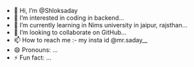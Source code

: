 - 👋 Hi, I’m @Shloksaday
- 👀 I’m interested in coding in backend...
- 🌱 I’m currently learning in Nims university in jaipur, rajsthan...
- 💞️ I’m looking to collaborate on GitHub...
- 📫 How to reach me :- my insta id @mr.saday__
- 😄 Pronouns: ...
- ⚡ Fun fact: ...

<!---
Shloksaday/Shloksaday is a ✨ special ✨ repository because its `README.md` (this file) appears on your GitHub profile.
You can click the Preview link to take a look at your changes.
--->

